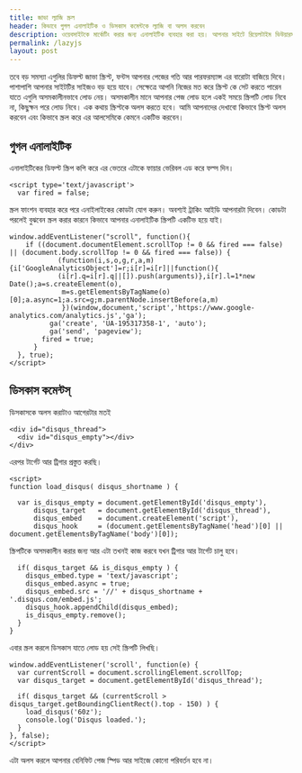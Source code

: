 ```yaml
---
title: জাভা ল্যাজি স্ক্রল
header: কিভাবে গুগল এনালাইটিক ও ডিসকাস কমেন্টকে ল্যাজি বা অলস করবেন
description: ওয়েবসাইটকে মার্কেটিং করার জন্য এনালাইটিক ব্যবহার করা হয়। আপনার সাইটে রিয়েলটাইম ভিউয়ারস কত, ইউজাররা কোন দেশ থেকে, কোন আইপি এড্রেস বা কোন ডিভাইস ব্যবহার করছে, আপনার পেজগুলোর যাবতীয় ইনসাইট এনলাইটিকে দেখতে পারবেন। আবার ডিসকাস কমেন্ট অন থাকলে আপনার পেজে যে কেউ কমেন্টস, লাইক, রিয়্যাক্ট করতে পারবে।
permalink: /lazyjs
layout: post
---
```

তবে বড় সমস্যা এগুলির ডিফল্ট জাভা স্ক্রিপ্ট, ফন্টস আপনার পেজের গতি আর পারফরম্যান্স এর বারোটা বাজিয়ে দিবে। পাশাপাশি আপনার সাইটটির সাইজও বড় হয়ে যাবে। সেক্ষেত্রে আপনি নিজের মত করে স্ক্রিপ্ট কে সেট করতে পারেন যাতে এগুলি অসমকালীনভাবে লোড নেয়। অসমকালীন মানে আপনার পেজ লোড হলে একই সময়ে স্ক্রিপটি লোড নিবে না, কিছুক্ষন পরে লোড নিবে। এক কথায় স্ক্রিপ্টকে অলস করতে হবে। আমি আপনাদের দেখাবো কিভাবে স্ক্রিপ্ট অলস করবেন এবং কিভাবে স্ক্রল করে এর আলসেমিকে কেমনে একটিভ করবেন।
## গুগল এনালাইটিক
এনালাইটিকের ডিফল্ট স্ক্রিপ কপি করে এর ভেতরে এটাকে ফায়ার ভেরিবল এড করে ফল্স দিন।
```
<script type='text/javascript'>
  var fired = false;
```
স্ক্রল ফাংশন ব্যবহার করে পরে এনাইলাইকের কোডটা যোগ করুন। অবশ্যই ট্রাকিং আইডি আপনারটা দিবেন। কোডটা পরলেই বুঝবেন স্ক্রল করার কারনে কিভাবে আপনার এনালাইটিক স্ক্রিপটি একটিভ  হয়ে যাই।
```
window.addEventListener("scroll", function(){
    if ((document.documentElement.scrollTop != 0 && fired === false) || (document.body.scrollTop != 0 && fired === false)) {
            (function(i,s,o,g,r,a,m){i['GoogleAnalyticsObject']=r;i[r]=i[r]||function(){
            (i[r].q=i[r].q||[]).push(arguments)},i[r].l=1*new Date();a=s.createElement(o),
             m=s.getElementsByTagName(o)[0];a.async=1;a.src=g;m.parentNode.insertBefore(a,m)
             })(window,document,'script','https://www.google-analytics.com/analytics.js','ga');
          ga('create', 'UA-195317358-1', 'auto');
          ga('send', 'pageview');
        fired = true;
      }
  }, true);
</script>
```
## ডিসকাস কমেন্টস্
ডিসকাসকে অলস করাটাও আগেরটার মতই

```
<div id="disqus_thread">
  <div id="disqus_empty"></div>
</div>
```
এরপর টার্গেট আর ট্রিগার প্রস্তুত করছি।
```
<script>
function load_disqus( disqus_shortname ) {
  
  var is_disqus_empty = document.getElementById('disqus_empty'),
      disqus_target   = document.getElementById('disqus_thread'),
      disqus_embed    = document.createElement('script'),
      disqus_hook     = (document.getElementsByTagName('head')[0] || document.getElementsByTagName('body')[0]);
```

স্ক্রিপটিকে অসমকালীন করার জন্য আর এটা তখনই কাজ করবে যখন ট্রিগার আর টার্গেট চালু হবে।
```  
  if( disqus_target && is_disqus_empty ) {
    disqus_embed.type = 'text/javascript';
    disqus_embed.async = true;
    disqus_embed.src = '//' + disqus_shortname + '.disqus.com/embed.js';
    disqus_hook.appendChild(disqus_embed);
    is_disqus_empty.remove();
  }
}
```
এবার স্ক্রল করলে ডিসকাস যাতে লোড হয় সেই স্ক্রিপটি লিখছি।
```
window.addEventListener('scroll', function(e) {
  var currentScroll = document.scrollingElement.scrollTop;
  var disqus_target = document.getElementById('disqus_thread');

  if( disqus_target && (currentScroll > disqus_target.getBoundingClientRect().top - 150) ) {
    load_disqus('60z');
    console.log('Disqus loaded.');
  }
}, false);
</script> 
```
এটা অলস করলে আপনার বেনিফিট পেজ স্পিড আর সাইজে কোনো পরিবর্তন হবে না। 

